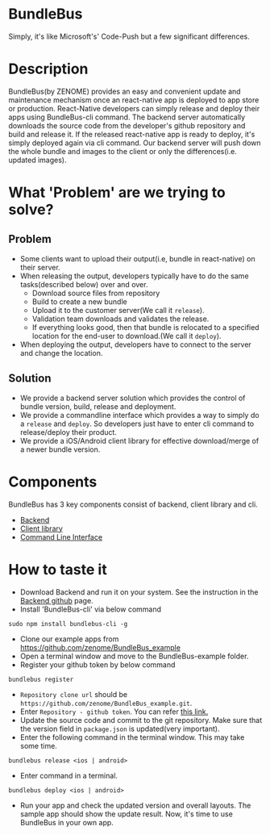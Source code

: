 # BundleBus
Simply, it's like Microsoft's' Code-Push but a few significant differences.

# Description
BundleBus(by ZENOME) provides an easy and convenient update and maintenance mechanism once an react-native app is deployed to app store or production.
React-Native developers can simply release and deploy their apps using BundleBus-cli command. The backend server automatically downloads the source code from the developer's github repository and build and release it. If the released react-native app is ready to deploy, it's simply deployed again via cli command. Our backend server will push down the whole bundle and images to the client or only the differences(i.e. updated images).

# What 'Problem' are we trying to solve?
## Problem
- Some clients want to upload their output(i.e, bundle in react-native) on their server.
- When releasing the output, developers typically have to do the same tasks(described below) over and over.
  - Download source files from repository
  - Build to create a new bundle
  - Upload it to the customer server(We call it `release`).
  - Validation team downloads and validates the release.
  - If everything looks good, then that bundle is relocated to a specified location for the end-user to download.(We call it `deploy`).
- When deploying the output, developers have to connect to the server and change the location.

## Solution
- We provide a backend server solution which provides the control of bundle version, build, release and deployment.
- We provide a commandline interface which provides a way to simply do a `release` and `deploy`. So developers just have to enter cli command to release/deploy their product.
- We provide a iOS/Android client library for effective download/merge of a newer bundle version.

# Components
BundleBus has 3 key components consist of backend, client library and cli.
- [Backend](https://github.com/zenome/BundleBus_backend)
- [Client library](https://github.com/zenome/BundleBus_client)
- [Command Line Interface](https://github.com/zenome/BundleBus-cli)

# How to taste it
- Download Backend and run it on your system. See the instruction in the [Backend github](https://github.com/zenome/BundleBus_backend) page.
- Install 'BundleBus-cli' via below command
~~~~
sudo npm install bundlebus-cli -g
~~~~
- Clone our example apps from https://github.com/zenome/BundleBus_example
- Open a terminal window and move to the BundleBus-example folder.
- Register your github token by below command
~~~~
bundlebus register
~~~~
  - `Repository clone url` should be `https://github.com/zenome/BundleBus_example.git`.
  - Enter `Repository - github token`. You can refer [this link.](https://help.github.com/articles/creating-an-access-token-for-command-line-use/)
- Update the source code and commit to the git repository. Make sure that the version field in `package.json` is updated(very important).
- Enter the following command in the terminal window. This may take some time.
~~~~
bundlebus release <ios | android>
~~~~
- Enter command in a terminal.
~~~~
bundlebus deploy <ios | android>
~~~~
- Run your app and check the updated version and overall layouts. The sample app should show the update result. Now, it's time to use BundleBus in your own app.
